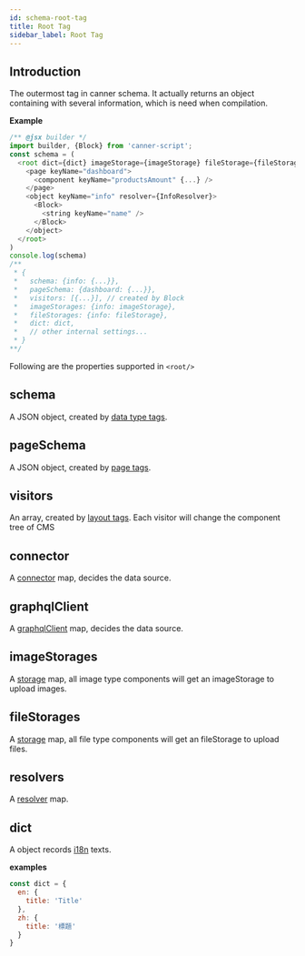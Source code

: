 ```yaml
---
id: schema-root-tag
title: Root Tag
sidebar_label: Root Tag
---
```


## Introduction

The outermost tag in canner schema. It actually returns an object containing with several information, which is need when compilation.

**Example**
```js
/** @jsx builder */
import builder, {Block} from 'canner-script';
const schema = (
  <root dict={dict} imageStorage={imageStorage} fileStorage={fileStorage}>
    <page keyName="dashboard">
      <component keyName="productsAmount" {...} />
    </page>
    <object keyName="info" resolver={InfoResolver}>
      <Block>
        <string keyName="name" />
      </Block>
    </object>
  </root>
)
console.log(schema)
/**
 * {
 *   schema: {info: {...}},
 *   pageSchema: {dashboard: {...}},
 *   visitors: [{...}], // created by Block
 *   imageStorages: {info: imageStorage},
 *   fileStorages: {info: fileStorage},
 *   dict: dict,
 *   // other internal settings...
 * }
**/
```

Following are the properties supported in `<root/>`

## schema

A JSON object, created by [data type tags](schema-data-type-tags.md).

## pageSchema

A JSON object, created by [page tags](schema-page-tags.md).

## visitors

An array, created by [layout tags](schema-layout-tags.md). Each visitor will change the component tree of CMS

## connector

A [connector](guides-connector.md) map, decides the data source.

## graphqlClient

A [graphqlClient](guides-connector.md#graphql-client) map, decides the data source.

## imageStorages

A [storage](guides-storage.md) map, all image type components will get an imageStorage to upload images.

## fileStorages

A [storage](guides-storage.md) map, all file type components will get an fileStorage to upload files.

## resolvers

A [resolver](guides-resolver.md) map.

## dict

A object records [i18n](guides-internationalization.md) texts.

**examples**
```js
const dict = {
  en: {
    title: 'Title'
  },
  zh: {
    title: '標題'
  }
}
```